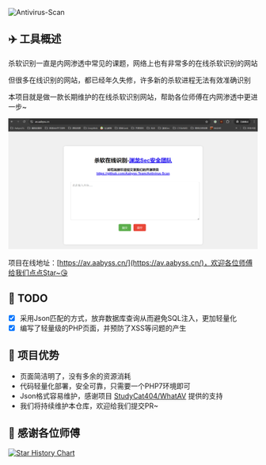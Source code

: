 ![Antivirus-Scan](https://socialify.git.ci/Aabyss-Team/Antivirus-Scan/image?description=1&descriptionEditable=What%20AV%3F%20%E4%B8%80%E6%AC%BE%E8%BD%BB%E9%87%8F%E7%BA%A7%E7%9A%84%E6%9D%80%E8%BD%AF%E5%9C%A8%E7%BA%BF%E8%AF%86%E5%88%AB%E7%9A%84%E9%A1%B9%E7%9B%AE%EF%BC%8C%E6%8C%81%E7%BB%AD%E6%9B%B4%E6%96%B0ing&font=Bitter&forks=1&issues=1&language=1&logo=https%3A%2F%2Favatars.githubusercontent.com%2Fu%2F54609343%3Fs%3D200%26v%3D4&name=1&owner=1&pattern=Overlapping%20Hexagons&pulls=1&stargazers=1&theme=Dark)

## ✈️ 工具概述

杀软识别一直是内网渗透中常见的课题，网络上也有非常多的在线杀软识别的网站

但很多在线识别的网站，都已经年久失修，许多新的杀软进程无法有效准确识别

本项目就是做一款长期维护的在线杀软识别网站，帮助各位师傅在内网渗透中更进一步~

![Antivirus-Scan-1](./img/Antivirus-Scan-1.png)

项目在线地址：[https://av.aabyss.cn/](https://av.aabyss.cn/)，欢迎各位师傅给我们点点Star~😘

## 📝 TODO

* [x] 采用Json匹配的方式，放弃数据库查询从而避免SQL注入，更加轻量化
* [x] 编写了轻量级的PHP页面，并预防了XSS等问题的产生

## 🚨 项目优势

- 页面简洁明了，没有多余的资源消耗
- 代码轻量化部署，安全可靠，只需要一个PHP7环境即可
- Json格式容易维护，感谢项目 [StudyCat404/WhatAV](https://github.com/StudyCat404/WhatAV) 提供的支持
- 我们将持续维护本仓库，欢迎给我们提交PR~

## 🙏 感谢各位师傅

[![Star History Chart](https://api.star-history.com/svg?repos=Aabyss-Team/Antivirus-Scan&type=Date)](https://star-history.com/#Aabyss-Team/Antivirus-Scan&Date)

